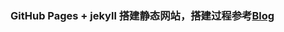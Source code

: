 ### GitHub Pages + jekyll 搭建静态网站，搭建过程参考[Blog](http://qiubaiying.top/2017/02/06/%E5%BF%AB%E9%80%9F%E6%90%AD%E5%BB%BA%E4%B8%AA%E4%BA%BA%E5%8D%9A%E5%AE%A2/?nsukey=Jemkn%2BVl2k3SnB2UxyEihJI1WEih%2BYwJlE85X1yMwblOQIFfjviYeU9%2FYCsfUv0jxzn20Ap6rE%2FtTa1ROeg0kyZXZykwLpJ1ikfORiGeM9PZKROuRcAy5vs6%2BBgzZnGfkkzHVxq58SKuJCiPUX3%2Bj6fjhlkWUgUhEO5tfdU29yr2eFLCU1VHsHd3DZ1SJ%2Fh2kTkJLmKsTvQTDP8a6EL93Q%3D%3D#Rename)
